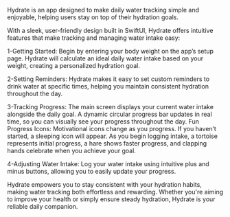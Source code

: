 Hydrate is an app designed to make daily water tracking simple and enjoyable, helping users stay on top of their hydration goals. 


With a sleek, user-friendly design built in SwiftUI, Hydrate offers intuitive features that make tracking and managing water intake easy:




1-Getting Started: Begin by entering your body weight on the app’s setup page. Hydrate will calculate an ideal daily water intake based on your weight, creating a personalized hydration goal.



2-Setting Reminders: Hydrate makes it easy to set custom reminders to drink water at specific times, helping you maintain consistent hydration throughout the day.



3-Tracking Progress: The main screen displays your current water intake alongside the daily goal. A dynamic circular progress bar updates in real time, so you can visually see your progress throughout the day.
Fun Progress Icons: Motivational icons change as you progress. If you haven’t started, a sleeping icon will appear. As you begin logging intake, a tortoise represents initial progress, a hare shows faster progress, and clapping hands celebrate when you achieve your goal.



4-Adjusting Water Intake: Log your water intake using intuitive plus and minus buttons, allowing you to easily update your progress.





Hydrate empowers you to stay consistent with your hydration habits, making water tracking both effortless and rewarding. Whether you're aiming to improve your health or simply ensure steady hydration, Hydrate is your reliable daily companion.
